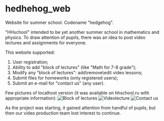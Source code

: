 # hedhehog_web
Website for summer school. Codename "hedgehog".

"HHschool" intended to be yet another summer school in mathematics and physics. To draw attention of pupils, there was an idea to post video lectures and assignments for everyone.   

This website supported:  
1) User registration;  
2) Ability to add "block of lectures" (like "Math for 7-8 grade");  
3) Modify any "block of lectures": add\remove\edit video lessons;  
4) Submit files for homeworks (only registered users);
5) Submit an e-mail for "contact us" (any user).  

Few pictures of localhost version (it was available on hhschool.ru with appropriate information):
![Block of lectures](https://cloud.githubusercontent.com/assets/6823298/10252756/402517fa-6942-11e5-93a9-218075a41f09.png)
![Videolecture](https://cloud.githubusercontent.com/assets/6823298/10252802/7b4006a6-6942-11e5-9681-24f55f5a529d.png)
![Contact us](https://cloud.githubusercontent.com/assets/6823298/10252824/97c21cba-6942-11e5-9e42-7cc3c63ee8b4.png)  

As the project was starting, it gained attention from handful of pupils, but then our video production team lost interest to continue.
